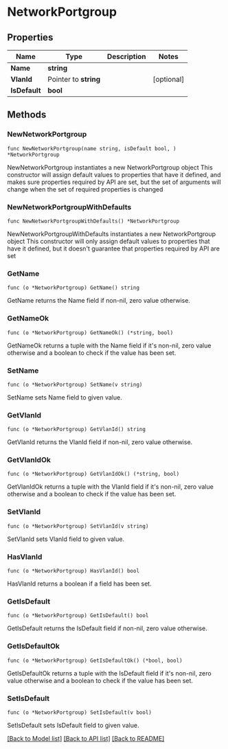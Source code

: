 # NetworkPortgroup

## Properties

Name | Type | Description | Notes
------------ | ------------- | ------------- | -------------
**Name** | **string** |  | 
**VlanId** | Pointer to **string** |  | [optional] 
**IsDefault** | **bool** |  | 

## Methods

### NewNetworkPortgroup

`func NewNetworkPortgroup(name string, isDefault bool, ) *NetworkPortgroup`

NewNetworkPortgroup instantiates a new NetworkPortgroup object
This constructor will assign default values to properties that have it defined,
and makes sure properties required by API are set, but the set of arguments
will change when the set of required properties is changed

### NewNetworkPortgroupWithDefaults

`func NewNetworkPortgroupWithDefaults() *NetworkPortgroup`

NewNetworkPortgroupWithDefaults instantiates a new NetworkPortgroup object
This constructor will only assign default values to properties that have it defined,
but it doesn't guarantee that properties required by API are set

### GetName

`func (o *NetworkPortgroup) GetName() string`

GetName returns the Name field if non-nil, zero value otherwise.

### GetNameOk

`func (o *NetworkPortgroup) GetNameOk() (*string, bool)`

GetNameOk returns a tuple with the Name field if it's non-nil, zero value otherwise
and a boolean to check if the value has been set.

### SetName

`func (o *NetworkPortgroup) SetName(v string)`

SetName sets Name field to given value.


### GetVlanId

`func (o *NetworkPortgroup) GetVlanId() string`

GetVlanId returns the VlanId field if non-nil, zero value otherwise.

### GetVlanIdOk

`func (o *NetworkPortgroup) GetVlanIdOk() (*string, bool)`

GetVlanIdOk returns a tuple with the VlanId field if it's non-nil, zero value otherwise
and a boolean to check if the value has been set.

### SetVlanId

`func (o *NetworkPortgroup) SetVlanId(v string)`

SetVlanId sets VlanId field to given value.

### HasVlanId

`func (o *NetworkPortgroup) HasVlanId() bool`

HasVlanId returns a boolean if a field has been set.

### GetIsDefault

`func (o *NetworkPortgroup) GetIsDefault() bool`

GetIsDefault returns the IsDefault field if non-nil, zero value otherwise.

### GetIsDefaultOk

`func (o *NetworkPortgroup) GetIsDefaultOk() (*bool, bool)`

GetIsDefaultOk returns a tuple with the IsDefault field if it's non-nil, zero value otherwise
and a boolean to check if the value has been set.

### SetIsDefault

`func (o *NetworkPortgroup) SetIsDefault(v bool)`

SetIsDefault sets IsDefault field to given value.



[[Back to Model list]](../README.md#documentation-for-models) [[Back to API list]](../README.md#documentation-for-api-endpoints) [[Back to README]](../README.md)



